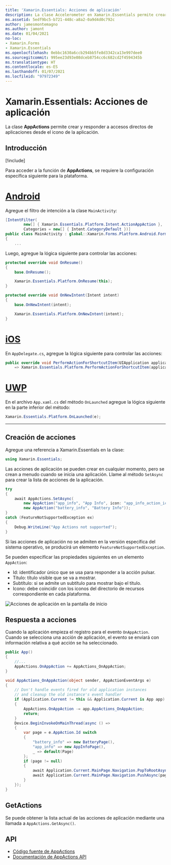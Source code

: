 ```yaml
---
title: 'Xamarin.Essentials: Acciones de aplicación'
description: La clase Accelerometer en Xamarin.Essentials permite crear y responder a accesos directos de aplicaciones desde el icono de la aplicación.
ms.assetid: 5edf9bc5-b721-448c-a8a2-0a9d4d0c792c
author: jamesmontemagno
ms.author: jamont
ms.date: 01/04/2021
no-loc:
- Xamarin.Forms
- Xamarin.Essentials
ms.openlocfilehash: 0ebbc1630a6ccb294bb5fe8d3342ca13e997dee0
ms.sourcegitcommit: 995ee23d93e08dceb8754cc6c682cd2f4594345b
ms.translationtype: HT
ms.contentlocale: es-ES
ms.lasthandoff: 01/07/2021
ms.locfileid: "97972349"
---
```

# <a name="no-locxamarinessentials-app-actions"></a>Xamarin.Essentials: Acciones de aplicación

La clase **AppActions** permite crear y responder a accesos directos de aplicaciones desde el icono de la aplicación.

## <a name="get-started"></a>Introducción

[!include[](~/essentials/includes/get-started.md)]

Para acceder a la función de **AppActions**, se requiere la configuración específica siguiente para la plataforma.

# <a name="android"></a>[Android](#tab/android)

Agregue el filtro de intención a la clase `MainActivity`:

```csharp
[IntentFilter(
        new[] { Xamarin.Essentials.Platform.Intent.ActionAppAction },
        Categories = new[] { Intent.CategoryDefault })]
public class MainActivity : global::Xamarin.Forms.Platform.Android.FormsAppCompatActivity
{
    ...
```

Luego, agregue la lógica siguiente para controlar las acciones:

```csharp
protected override void OnResume()
{
    base.OnResume();

    Xamarin.Essentials.Platform.OnResume(this);
}

protected override void OnNewIntent(Intent intent)
{
    base.OnNewIntent(intent);

    Xamarin.Essentials.Platform.OnNewIntent(intent);
}
```

# <a name="ios"></a>[iOS](#tab/ios)

En `AppDelegate.cs`, agregue la lógica siguiente para controlar las acciones:

```csharp
public override void PerformActionForShortcutItem(UIApplication application, UIApplicationShortcutItem shortcutItem, UIOperationHandler completionHandler)
    => Xamarin.Essentials.Platform.PerformActionForShortcutItem(application, shortcutItem, completionHandler);
```

# <a name="uwp"></a>[UWP](#tab/uwp)

En el archivo `App.xaml.cs` del método `OnLaunched` agregue la lógica siguiente en la parte inferior del método:

```csharp
Xamarin.Essentials.Platform.OnLaunched(e);
```

-----

## <a name="create-actions"></a>Creación de acciones

Agregue una referencia a Xamarin.Essentials en la clase:

```csharp
using Xamarin.Essentials;
```
Las acciones de aplicación se pueden crear en cualquier momento, pero se crean a menudo cuando se inicia una aplicación. Llame al método `SetAsync` para crear la lista de acciones de la aplicación.


```csharp
try
{
    await AppActions.SetAsync(
        new AppAction("app_info", "App Info", icon: "app_info_action_icon"),
        new AppAction("battery_info", "Battery Info"));
}
catch (FeatureNotSupportedException ex)
{
    Debug.WriteLine("App Actions not supported");
}
```

Si las acciones de aplicación no se admiten en la versión específica del sistema operativo, se producirá un elemento `FeatureNotSupportedException`. 

Se pueden especificar las propiedades siguientes en un elemento `AppAction`:

* Id: identificador único que se usa para responder a la acción pulsar.
* Título: título visible que se va a mostrar.
* Subtítulo: si se admite un subtítulo para mostrar bajo el título.
* Icono: debe coincidir con los iconos del directorio de recursos correspondiente en cada plataforma.

![Acciones de aplicación en la pantalla de inicio](images/appactions.png)

## <a name="responding-to-actions"></a>Respuesta a acciones

Cuando la aplicación empieza el registro para el evento `OnAppAction`. Cuando se selecciona una acción de aplicación, el evento se enviará con información relativa a qué acción se ha seleccionado.

```csharp
public App()
{
    //...
    AppActions.OnAppAction += AppActions_OnAppAction;
}

void AppActions_OnAppAction(object sender, AppActionEventArgs e)
{
    // Don't handle events fired for old application instances
    // and cleanup the old instance's event handler
    if (Application.Current != this && Application.Current is App app)
    {
        AppActions.OnAppAction -= app.AppActions_OnAppAction;
        return;
    }
    Device.BeginInvokeOnMainThread(async () =>
    {
        var page = e.AppAction.Id switch
        {
            "battery_info" => new BatteryPage(),
            "app_info" => new AppInfoPage(),
            _ => default(Page)
        };
        if (page != null)
        {
            await Application.Current.MainPage.Navigation.PopToRootAsync();
            await Application.Current.MainPage.Navigation.PushAsync(page);
        }
    });
}
```

## <a name="getactions"></a>GetActions
Se puede obtener la lista actual de las acciones de aplicación mediante una llamada a `AppActions.GetAsync()`.

## <a name="api"></a>API

- [Código fuente de AppActions](https://github.com/xamarin/Essentials/tree/main/Xamarin.Essentials/AppActions)
- [Documentación de AppActions API](xref:Xamarin.Essentials.AppActions)

